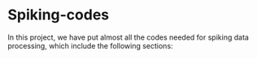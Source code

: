 # Spiking-codes

In this project, we have put almost all the codes needed for spiking data processing, which include the following sections:
